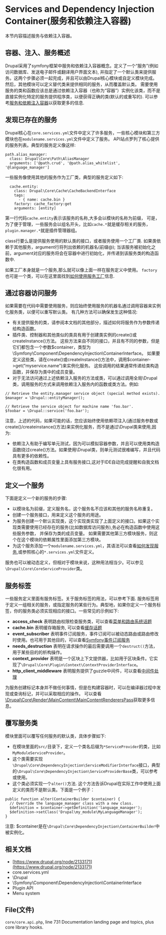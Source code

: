 Services and Dependency Injection Container(服务和依赖注入容器)
=============================================================

本节内容描述服务与依赖注入容器。

## 容器、注入、服务概述
Drupal采用了symfony框架中服务和依赖注入容器概念。定义了一个“服务”(例如访问数据库、发送电子邮件或翻译用户界面文本),
并指定了一个默认类来提供服务。这两个步骤必须一起完成，并且可以由Drupal核心模块或自定义模块完成。
然后，其他模块可以定义替代类来提供相同的服务，从而覆盖默认类。
需要使用服务的类和函数应该总是通过依赖注入容器（也称为“容器”）实例化该类，而不是直接实例化特定的服务提供程序类，以便获得正确的类(默认的或重写的).
可以参考[服务和依赖注入容器](https://www.drupal.org/node/2133171)以获取更多的信息.

## <a name="find_service">发现已存在的服务</a>
Drupal核心在`core.services.yml`文件中定义了许多服务，一些核心模块和第三方模块也在`modulename.services.yml`文件中定义了服务。
API站点罗列了核心提供的服务列表。典型的服务定义像这样:
```
path.alias_manager:
  class: Drupal\Core\Path\AliasManager
  arguments: ['@path.crud', '@path.alias_whitelist', '@language_manager']
```
一些服务像使用其他的服务作为工厂类，典型的服务定义如下:
```
  cache.entity:
    class: Drupal\Core\Cache\CacheBackendInterface
    tags:
      - { name: cache.bin }
    factory: cache_factory:get
    arguments: [entity]
```
第一行代码`cache.entity`表示该服务的名称,大多会以模块的名称为前缀，
可是，为了便于管理，一些服务会以组名开头，比如`cache.*`就是缓存相关的服务，`plugin.manager.*`就是插件管理器组。

class行要么是提供服务使用的默认类的接口，或者服务使用一个工厂类. 如果类依赖于其他服务，argument行将列出依赖的机器名(前缀@); 
当该服务被初始化之前，argument对应的服务将会在容器中进行初始化，并传递到该服务类的构造函数中.

如果工厂本身就是一个服务,那么就可以像上面一样在服务定义中使用。
`factory`也可是一个类，可以在这里面找到[如何使用服务工厂](https://www.drupal.org/node/2133171)信息.

## 通过容器访问服务
如果需要在代码中需要使用服务，则应始终使用服务的机器名通过调用容器来实例化服务类，以便可以重写默认类。
有几种方法可以确保发生这种情况:
* 有关提供服务的类，请参阅本文档的其他部分，描述如何将服务作为参数传递给构造函数。
* 插件类、控制器和其他类似的类具有用于创建类实例的create()或createInstance()方法。
这些方法来自不同的接口，并且有不同的参数，但是它们都包含一个参数$container，类型为\Symfony\Component\DependencyInjection\ContainerInterface。
如果要定义这些类，请在create()或createInstance()方法中，调用$container->get(“myservice.name”)来实例化服务。
这些调用的结果通常传递给类构造函数，并保存为类中的成员变量。
* 对于无法访问通过上述依赖注入服务的方法或类，可以通过调用全局\Drupal类，调用服务的方式来调用依赖注入服务内的函数或类方法。例如:
```$xslt
// Retrieve the entity.manager service object (special method exists).
$manager = \Drupal::entityManager();

// Retrieve the service object for machine name 'foo.bar'.
$foobar = \Drupal::service('foo.bar');
```

注意，上述的代码，如果可能的话，您应该始终使用依赖项注入(通过服务参数或create()/createinstance()方法)来实例化服务，而不是通过\Drupal类来使用,因为:
   * 依赖注入有助于编写单元测试，因为可以模拟容器参数，并且可以使用类构造函数绕过create()方法。如果使用\Drupal类，则单元测试很难编写，并且代码具有更多的依赖性。
   * 在类构造函数和成员变量上具有服务接口,这对于IDE自动完成提醒和自我文档化很有用。
## 定义一个服务
下面是定义一个新的服务的步骤:
* 以模块名为前缀，定义服务名，这个服务名不应该和其他的服务名称重复。
* 创建一个服务接口，用来定义这个服务的用途。
* 为服务创建一个默认实现类，这个实现类实现了上面定义的接口。如果这个实现类需要使用已经存在的服务(比如数据库访问服务),务必在构造函数中使用这些服务参数，
并保存为类的成员变量。 如果需要其他第三方模块服务，则这个在这个模块的依赖属性里面添加第三方模块。 
* 为这个服务添加一个`modulename.services.yml`，其语法可以查看[如何发现服务](#find_service),或参照核心的`*.services.yml`文件定义。

服务也可以被动态定义，但相对于模块来说，这种用法相当少。可以参见`\Drupal\Core\CoreServiceProvider`类。
## 服务标签
一些服务定义里面有服务标签。关于服务标签的用法，可以参考下面.
服务标签用于定义一组相关的服务，或指定服务的某些行为。典型地，如果你定义一个服务标签，你的服务类必须实现相应的接口。一些常见的示例如下:
* **access_check** 表明路由权限检查服务类，可以查看[菜单和路由系统话题](https://api.drupal.org/api/drupal/core%21lib%21Drupal%21Core%21Menu%21menu.api.php/group/menu/8.6.x)
* **cache.bin** 表明缓存箱服务, 可以查看[缓存话题](https://api.drupal.org/api/drupal/core%21core.api.php/group/cache/8.6.x)
* **event_subscriber** 表明事件订阅服务，事件订阅可以被动态路由或路由修改时使用。也可用于其他目的，可以查看[Symfony事件订阅服务](http://symfony.com/doc/current/cookbook/doctrine/event_listeners_subscribers.html)
* **needs_destruction** 表明在请求操作的最后需要调用一个`destruct()`方法，用于某些目的的析构操作。
* **context_provider** 表明是一个区块上下文提供器，比如用于区块条件。它实现了`\Drupal\Core\Plugin\Context\ContextProviderInterface`。
* **http_client_middleware** 表明服务提供了guzzle中间件，可以查看[中间件处理](https://guzzle.readthedocs.org/en/latest/handlers-and-middleware.html)

为服务创建标记本身并不做任何事情，但是在构建容器时，可以在编译器过程中发现或查询标记，并可以采取相应的操作。
可以查看[\Drupal\Core\Render\MainContent\MainContentRenderersPass](https://api.drupal.org/api/drupal/core%21lib%21Drupal%21Core%21Render%21MainContent%21MainContentRenderersPass.php/class/MainContentRenderersPass/8.6.x)获取更多信息。

## 覆写服务类
  模块里面可以覆写任何服务的默认类，具体步骤如下:
  * 在模块里面的`src/`目录下，定义一个类名后缀为`*ServiceProvider`的类，比如`MyModuleServiceProvider`。
  * 这个类需要实现`\Drupal\Core\DependencyInjection\ServiceModifierInterface`接口，典型的`\Drupal\Core\DependencyInjection\ServiceProviderBase`类，可以参考或使用。
  * 这个类必须实现一个`alter()`方法. 这个方法告诉Drupal在实际工作中使用上面定义的类而不是默认类。下面是一个例子：
  ```$xslt
  public function alter(ContainerBuilder $container) {
    // Override the language_manager class with a new class.
    $definition = $container->getDefinition('language_manager');
    $definition->setClass('Drupal\my_module\MyLanguageManager');
  }
```
注意: $container是在`\Drupal\Core\DependencyInjection\ContainerBuilder`中被实例化。
## 相关文档
* [https://www.drupal.org/node/2133171](https://www.drupal.org/node/2133171)
* core.services.yml
* \Drupal
* \Symfony\Component\DependencyInjection\ContainerInterface
* Plugin API
* Menu system

## File(文件)
`core/core.api.php`, line 731
Documentation landing page and topics, plus core library hooks.
